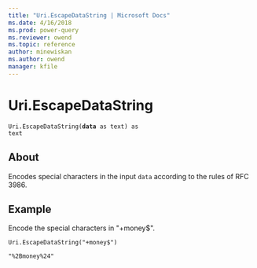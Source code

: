 ```yaml
---
title: "Uri.EscapeDataString | Microsoft Docs"
ms.date: 4/16/2018
ms.prod: power-query
ms.reviewer: owend
ms.topic: reference
author: minewiskan
ms.author: owend
manager: kfile
---
```

# Uri.EscapeDataString
<code>Uri.EscapeDataString(**data** as text) as text</code>
## About
Encodes special characters in the input <code>data</code> according to the rules of RFC 3986.

## Example 
Encode the special characters in "+money$".

<code>Uri.EscapeDataString("+money$")</code>

<code>"%2Bmoney%24"</code>

